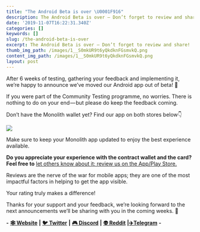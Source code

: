 ```yaml
---
title: "The Android Beta is over \U0001F916"
description: The Android Beta is over — Don’t forget to review and share!
date: '2019-11-07T16:22:31.340Z'
categories: []
keywords: []
slug: /the-android-beta-is-over
excerpt: The Android Beta is over — Don’t forget to review and share!
thumb_img_path: /images/1__S0mkUR9t6yQkdknFGsmvkQ.png
content_img_path: /images/1__S0mkUR9t6yQkdknFGsmvkQ.png
layout: post
---
```



After 6 weeks of testing, gathering your feedback and implementing it, we’re happy to announce we’ve moved our Android app out of beta! 💪

If you were part of the Community Testing programme, no worries. There is nothing to do on your end — but please do keep the feedback coming.

Don’t have the Monolith wallet yet? Find our app on both stores below👇

[![](https://cdn-images-1.medium.com/max/800/0*cTYxMvIFM8qDVeLN.png)](https://monolith.app.link/oYkoTO4Fm1)

Make sure to keep your Monolith app updated to enjoy the best experience available.

**Do you appreciate your experience with the contract wallet and the card? Feel free to** [let others know about it: review us on the App/Play Store.](https://monolith.app.link/oYkoTO4Fm1)

Reviews are the nerve of the war for mobile apps; they are one of the most impactful factors in helping to get the app visible.

Your rating truly makes a difference!

Thanks for your support and your feedback, we’re looking forward to the next announcements we’ll be sharing with you in the coming weeks. 👋

**\-** [**🕸 Website**](https://monolith.xyz/) **|** [**🐦 Twitter**](https://twitter.com/monolith_web3) **|** [**🎮 Discord**](https://discord.gg/GN6gGEP) **|** [**👽 Reddit**](https://www.reddit.com/r/Monolith_Web3/) **|**[**✈️Telegram**](https://t.me/Monolith_Web3) **-**